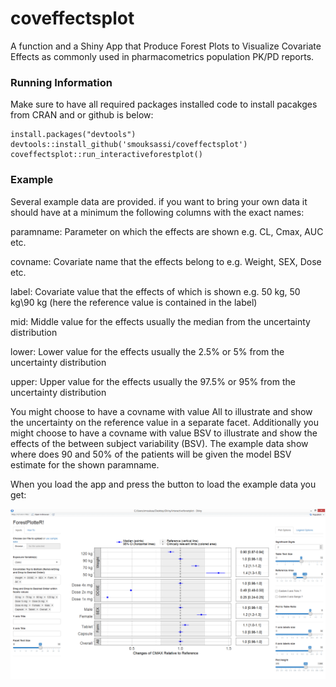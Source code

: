 # coveffectsplot
A function and a Shiny App that Produce Forest Plots to Visualize Covariate Effects as commonly used in pharmacometrics population PK/PD reports.


### Running Information
Make sure to have all required packages installed code to install pacakges from CRAN and or github is below:

```
install.packages("devtools")
devtools::install_github('smouksassi/coveffectsplot')
coveffectsplot::run_interactiveforestplot()
```
### Example
Several example data are provided. if you want to bring your own data it should have at a minimum the following columns with the exact names:

paramname: Parameter on which the effects are shown e.g. CL, Cmax, AUC etc.

covname: Covariate name that the effects belong to e.g. Weight, SEX, Dose etc.

label: Covariate value that the effects of which is shown e.g. 50 kg, 50 kg\90 kg (here the reference value is contained in the label)

mid: Middle value for the effects usually the median from the uncertainty distribution

lower: Lower value for the effects usually the 2.5% or 5% from the uncertainty distribution

upper: Upper value for the effects usually the 97.5% or 95% from the uncertainty distribution

You might choose to have a covname with value All to illustrate and show the uncertainty on the reference value in a separate facet. Additionally you might choose to have a covname with value BSV to illustrate and show the effects of the between subject variability (BSV). The example data show where does 90 and 50% of the patients will be given the model BSV estimate for the shown paramname.

When you load the app and press the button to load the example data you get:


![example plot with the included dataset](./inst/shiny/img/snapshotforest.png)
